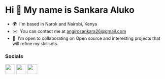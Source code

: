 Hi 👋 My name is Sankara Aluko 
======================================


* 🌍  I'm based in Narok and Nairobi, Kenya
* ✉️  You can contact me at [angirosankara26@gmail.com](mailto:angirosankara26@gmail.com)
* 🤝  I'm open to collaborating on Open source and interesting projects that will refine my skillsets.




### Socials

<p align="left"> <a href="https://www.github.com/Sank-rah" target="_blank" rel="noreferrer"><img src="https://raw.githubusercontent.com/danielcranney/readme-generator/main/public/icons/socials/github.svg" width="32" height="32" /></a> <a href="https://www.linkedin.com/in/SankaraAng'iro" target="_blank" rel="noreferrer"><img src="https://raw.githubusercontent.com/danielcranney/readme-generator/main/public/icons/socials/linkedin.svg" width="32" height="32" /></a> <a href="https://www.twitter.com/bktfox" target="_blank" rel="noreferrer"><img src="https://raw.githubusercontent.com/danielcranney/readme-generator/main/public/icons/socials/twitter.svg" width="32" height="32" /></a></p>


